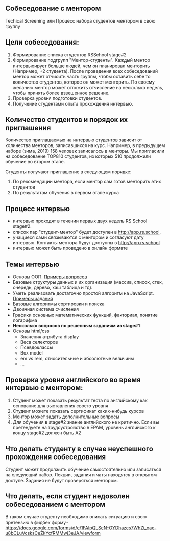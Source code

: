 ## Собеседование с ментором 
Techical Screening или Процесс набора студентов ментором в свою группу

## Цели собеседования:
1. Формирование списка студентов RSSchool stage#2
2. Формирование подгрупп "Ментор-студенты". 
Каждый ментор интервьюирует больше людей, чем он планировал менторить (Например, +2 студента). 
После проведения всех собеседований ментор может отчисить часть группы, чтобы оставить себе то количество студентов, которое он может менторить. По своему желанию ментор может отложить отчисление на несколько недель, чтобы принять более взвешенное решение.
3. Проверка уровня подготовки студентов. 
4. Получение студентами опыта прохождения интервью. 

## Количество студентов и порядок их приглашения
Количество приглашаемых на интервью студентов зависит от количества менторов, записавшихся на курс.
Например, в предыдущем наборе (зима, 2019) 158 человек записалось в менторы. Мы пригласили на собеседование TOP810 студентов, из которых 510 продолжили обучение во втором этапе.  

Студенты получают приглашение в следующем порядке:
 1. По рекомендации ментора, если ментор сам готов менторить этих студентов
 2. По результатам обучения в первом этапе курса

## Процесс интервью
- интервью проходят в течении первых двух недель RS School stage#2.  
- список пар "студент-ментор" будет доступен в http://app.rs.school.
- учащиеся сами связываются с ментором и согласуют дату интервью. Контакты ментора будут доступны в http://app.rs.school 
- интервью может быть проведено в онлайн формате 

## Темы интервью
  - Основы ООП. [Примеры вопросов](https://habrahabr.ru/post/345658/)
  - Базовые структуры данных и их организация (массив, список, стек, очередь, дерево, хэш таблица и тд). 
  - Уметь реализовать достаточно простой алгоритм на JavaScript. [Примеры заданий](  
http://www.codewars.com/kata/search/java?q=&r%5B%5D=-7&tags=Algorithms&beta=false) 
  - Базовые алгоритмы сортировки и поиска
  - Двоичная система счисления 
  - Графики основных математических функций, факториал, понятие логарифма
  - **Несколько вопросов по решенным заданиям из stage#1**
  - Основы html/css
      - Значения атрибута display
      - Веса селекторов
      - Псевдоклассы
      - Box model 
      - em vs rem, относительные и абсолютные величины
      - ...

## Проверка уровня английского во время интервью с ментором:
1. Студент может показать результат теста по английскому как основание для выставления своего уровня
2. Студент можете показать сертификат каких-нибудь курсов 
3. Ментор может задать дополнительные вопросы 
4. Для обучения в stage#2 знание английского не критично. Если вы претендуете на трудоустройство в EPAM, уровень английского к концу stage#2 должен быть A2 

## Что делать студенту в случае неуспешного прохождения собеседования
Студент может продолжить обучение самостоятельно или записаться на следующий набор. Лекции, задания и чаты находятся в открытом доступе. Задания не будут проверяться ментором.  

## Что делать, если студент недоволен собеседованием с ментором
В таком случае студенту необходимо описать ситуацию и свою претензию в фидбек форму -  https://docs.google.com/forms/d/e/1FAIpQLSeN-OYDhazcs7WhZi_oae-u8bCLuVcsksCeZkYcfRMMwj3eJA/viewform

